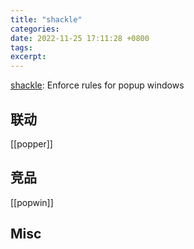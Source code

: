 ```yaml
---
title: "shackle"
categories: 
date: 2022-11-25 17:11:28 +0800
tags: 
excerpt: 
---
```


[shackle](https://depp.brause.cc/shackle/): Enforce rules for popup windows

## 联动

[[popper]]

## 竞品

[[popwin]]


## Misc


